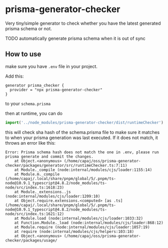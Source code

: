 # prisma-generator-checker

Very tiny/simple generator to check whether you have the latest generated prisma schema or not.

TODO automatically generate prisma schema when it is out of sync

## How to use

make sure you have `.env` file in your project.

Add this:

```prisma
generator prisma_checker {
  provider = "npx prisma-generator-checker"
}
```

to your `schema.prisma`

then at runtime, you can do

```ts
import('../node_modules/prisma-generator-checker/dist/runtimeChecker')
```

this will check sha hash of the schema.prisma file to make sure it matches to when your prisma generation was last executed. If it does not match, it throws an error like this:

```
Error: Prisma schema hash does not match the one in .env, please run prisma generate and commit the changes.
    at Object.<anonymous> (/home/capaj/oss/prisma-generator-checker/packages/generator/src/runtimeChecker.ts:7:11)
    at Module._compile (node:internal/modules/cjs/loader:1155:14)
    at Module.m._compile (/home/capaj/.local/share/pnpm/global/5/.pnpm/ts-node@10.9.1_typescript@4.8.2/node_modules/ts-node/src/index.ts:1618:23)
    at Module._extensions..js (node:internal/modules/cjs/loader:1209:10)
    at Object.require.extensions.<computed> [as .ts] (/home/capaj/.local/share/pnpm/global/5/.pnpm/ts-node@10.9.1_typescript@4.8.2/node_modules/ts-node/src/index.ts:1621:12)
    at Module.load (node:internal/modules/cjs/loader:1033:32)
    at Function.Module._load (node:internal/modules/cjs/loader:868:12)
    at Module.require (node:internal/modules/cjs/loader:1057:19)
    at require (node:internal/modules/cjs/helpers:103:18)
    at Object.<anonymous> (/home/capaj/oss/prisma-generator-checker/packages/usage/
```
